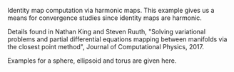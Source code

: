 Identity map computation via harmonic maps. This example gives us a means 
for convergence studies since identity maps are harmonic. 

Details found in Nathan King and Steven Ruuth, "Solving variational 
problems and partial differential equations mapping between manifolds via 
the closest point method", Journal of Computational Physics, 2017.

Examples for a sphere, ellipsoid and torus are given here.

